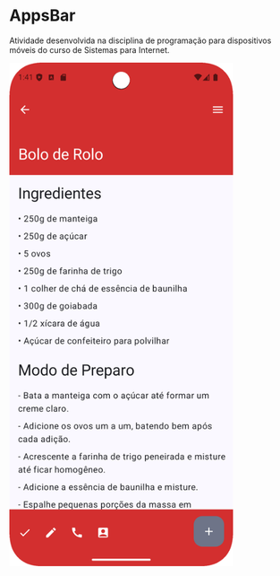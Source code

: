 # AppsBar
 Atividade desenvolvida na disciplina de programação para dispositivos móveis do curso de Sistemas para Internet.

<img src="screenshot.png" width="400"/>